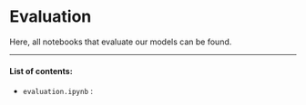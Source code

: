 # Evaluation
Here, all notebooks that evaluate our models can be found.<br>

***
#### List of contents:
- `evaluation.ipynb` : 